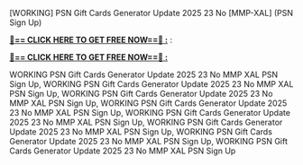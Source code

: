 [WORKING] PSN Gift Cards Generator Update 2025 23 No [MMP-XAL] (PSN Sign Up)

**[🔴== CLICK HERE TO GET FREE NOW==🔴 :](https://oercommons.s3.amazonaws.com/media/courseware/relatedresource/file/all-zit.html)**
:

**[🔴== CLICK HERE TO GET FREE NOW==🔴 :](https://oercommons.s3.amazonaws.com/media/courseware/relatedresource/file/gift-zit.html)**

 WORKING PSN Gift Cards Generator Update 2025 23 No MMP XAL PSN Sign Up, WORKING PSN Gift Cards Generator Update 2025 23 No MMP XAL PSN Sign Up, WORKING PSN Gift Cards Generator Update 2025 23 No MMP XAL PSN Sign Up, WORKING PSN Gift Cards Generator Update 2025 23 No MMP XAL PSN Sign Up, WORKING PSN Gift Cards Generator Update 2025 23 No MMP XAL PSN Sign Up, WORKING PSN Gift Cards Generator Update 2025 23 No MMP XAL PSN Sign Up, WORKING PSN Gift Cards Generator Update 2025 23 No MMP XAL PSN Sign Up, WORKING PSN Gift Cards Generator Update 2025 23 No MMP XAL PSN Sign Up
